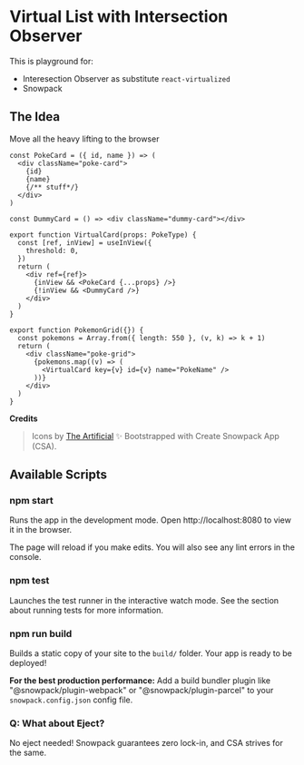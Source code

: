 # Virtual List with Intersection Observer

This is playground for:

- Interesection Observer as substitute `react-virtualized`
- Snowpack

## The Idea

Move all the heavy lifting to the browser

```tsx
const PokeCard = ({ id, name }) => (
  <div className="poke-card">
    {id}
    {name}
    {/** stuff*/}
  </div>
)

const DummyCard = () => <div className="dummy-card"></div>

export function VirtualCard(props: PokeType) {
  const [ref, inView] = useInView({
    threshold: 0,
  })
  return (
    <div ref={ref}>
      {inView && <PokeCard {...props} />}
      {!inView && <DummyCard />}
    </div>
  )
}

export function PokemonGrid({}) {
  const pokemons = Array.from({ length: 550 }, (v, k) => k + 1)
  return (
    <div className="poke-grid">
      {pokemons.map((v) => (
        <VirtualCard key={v} id={v} name="PokeName" />
      ))}
    </div>
  )
}
```

**Credits**

> Icons by [The Artificial](https://theartificial.github.io/pokemon-icons/)
> ✨ Bootstrapped with Create Snowpack App (CSA).

## Available Scripts

### npm start

Runs the app in the development mode.
Open http://localhost:8080 to view it in the browser.

The page will reload if you make edits.
You will also see any lint errors in the console.

### npm test

Launches the test runner in the interactive watch mode.
See the section about running tests for more information.

### npm run build

Builds a static copy of your site to the `build/` folder.
Your app is ready to be deployed!

**For the best production performance:** Add a build bundler plugin like "@snowpack/plugin-webpack" or "@snowpack/plugin-parcel" to your `snowpack.config.json` config file.

### Q: What about Eject?

No eject needed! Snowpack guarantees zero lock-in, and CSA strives for the same.
